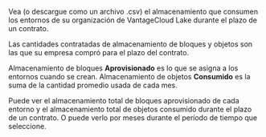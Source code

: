 Vea (o descargue como un archivo .csv) el almacenamiento que consumen los entornos de su organización de VantageCloud Lake durante el plazo de un contrato.

Las cantidades contratadas de almacenamiento de bloques y objetos son las que su empresa compró para el plazo del contrato.

Almacenamiento de bloques **Aprovisionado** es lo que se asigna a los entornos cuando se crean. Almacenamiento de objetos **Consumido** es la suma de la cantidad promedio usada de cada mes.

Puede ver el almacenamiento total de bloques aprovisionado de cada entorno y el almacenamiento total de objetos consumido durante el plazo de un contrato. O puede verlo por meses durante el período de tiempo que seleccione.


